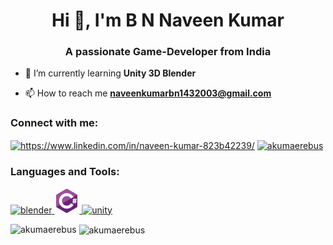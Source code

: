 <h1 align="center">Hi 👋, I'm B N Naveen Kumar</h1>
<h3 align="center">A passionate Game-Developer from India</h3>

- 🌱 I’m currently learning **Unity 3D Blender**

- 📫 How to reach me **naveenkumarbn1432003@gmail.com**

<h3 align="left">Connect with me:</h3>
<p align="left">
<a href="https://linkedin.com/in/https://www.linkedin.com/in/naveen-kumar-823b42239/" target="blank"><img align="center" src="https://raw.githubusercontent.com/rahuldkjain/github-profile-readme-generator/master/src/images/icons/Social/linked-in-alt.svg" alt="https://www.linkedin.com/in/naveen-kumar-823b42239/" height="30" width="40" /></a>
<a href="https://instagram.com/akumaerebus" target="blank"><img align="center" src="https://raw.githubusercontent.com/rahuldkjain/github-profile-readme-generator/master/src/images/icons/Social/instagram.svg" alt="akumaerebus" height="30" width="40" /></a>
</p>

<h3 align="left">Languages and Tools:</h3>
<p align="left"> <a href="https://www.blender.org/" target="_blank" rel="noreferrer"> <img src="https://download.blender.org/branding/community/blender_community_badge_white.svg" alt="blender" width="40" height="40"/> </a> <a href="https://www.w3schools.com/cs/" target="_blank" rel="noreferrer"> <img src="https://raw.githubusercontent.com/devicons/devicon/master/icons/csharp/csharp-original.svg" alt="csharp" width="40" height="40"/> </a> <a href="https://unity.com/" target="_blank" rel="noreferrer"> <img src="https://www.vectorlogo.zone/logos/unity3d/unity3d-icon.svg" alt="unity" width="40" height="40"/> </a> </p>

<p><img align="left" src="https://github-readme-stats.vercel.app/api/top-langs?username=akumaerebus&show_icons=true&locale=en&layout=compact" alt="akumaerebus" /></p>

<p>&nbsp;<img align="center" src="https://github-readme-stats.vercel.app/api?username=akumaerebus&show_icons=true&theme=dracula&bg_color=2c32dd&locale=en" alt="akumaerebus" /></p>
